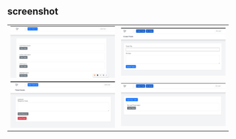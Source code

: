 ## screenshot 

<table>
    <tr>
        <td> <img src="public/images/show%20ticket.png"> </td>
        <td> <img src="public/images/create%20ticket.png"> </td>
    </tr>
    <tr>
        <td> <img src="public/images/close%20ticket.png"> </td>
        <td> <img src="public/images/my%20ticket.png"> </td>
    </tr>

</table>
